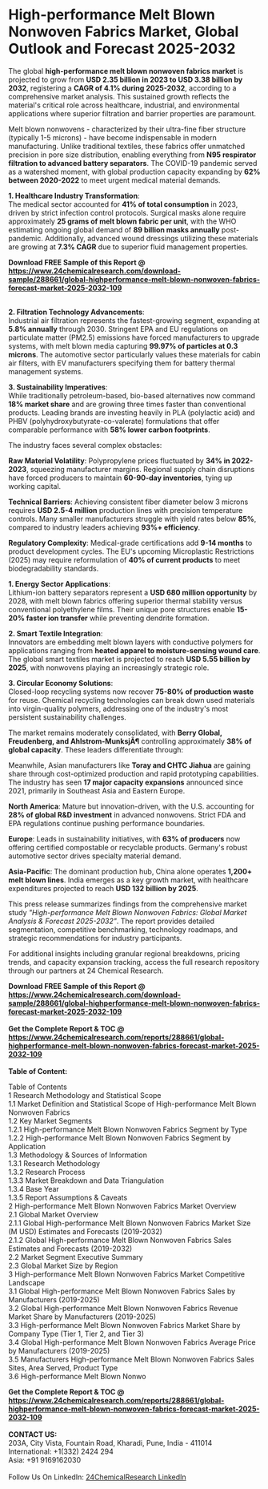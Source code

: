 <h1>High-performance Melt Blown Nonwoven Fabrics Market, Global Outlook and Forecast 2025-2032</h1><p>The global <strong>high-performance melt blown nonwoven fabrics market</strong> is projected to grow from <strong>USD 2.35 billion in 2023 to USD 3.38 billion by 2032</strong>, registering a <strong>CAGR of 4.1% during 2025-2032</strong>, according to a comprehensive market analysis. This sustained growth reflects the material's critical role across healthcare, industrial, and environmental applications where superior filtration and barrier properties are paramount.</p><p>Melt blown nonwovens - characterized by their ultra-fine fiber structure (typically 1-5 microns) - have become indispensable in modern manufacturing. Unlike traditional textiles, these fabrics offer unmatched precision in pore size distribution, enabling everything from <strong>N95 respirator filtration to advanced battery separators</strong>. The COVID-19 pandemic served as a watershed moment, with global production capacity expanding by <strong>62% between 2020-2022</strong> to meet urgent medical material demands.</p><p><strong>1. Healthcare Industry Transformation</strong>:<br>
The medical sector accounted for <strong>41% of total consumption</strong> in 2023, driven by strict infection control protocols. Surgical masks alone require approximately <strong>25 grams of melt blown fabric per unit</strong>, with the WHO estimating ongoing global demand of <strong>89 billion masks annually</strong> post-pandemic. Additionally, advanced wound dressings utilizing these materials are growing at <strong>7.3% CAGR</strong> due to superior fluid management properties.</p><div><b>Download FREE Sample of this Report @ 
            <a href="https://www.24chemicalresearch.com/download-sample/288661/global-highperformance-melt-blown-nonwoven-fabrics-forecast-market-2025-2032-109">
            https://www.24chemicalresearch.com/download-sample/288661/global-highperformance-melt-blown-nonwoven-fabrics-forecast-market-2025-2032-109</a></b></div><br><p><strong>2. Filtration Technology Advancements</strong>:<br>
Industrial air filtration represents the fastest-growing segment, expanding at <strong>5.8% annually</strong> through 2030. Stringent EPA and EU regulations on particulate matter (PM2.5) emissions have forced manufacturers to upgrade systems, with melt blown media capturing <strong>99.97% of particles at 0.3 microns</strong>. The automotive sector particularly values these materials for cabin air filters, with EV manufacturers specifying them for battery thermal management systems.</p><p><strong>3. Sustainability Imperatives</strong>:<br>
While traditionally petroleum-based, bio-based alternatives now command <strong>18% market share</strong> and are growing three times faster than conventional products. Leading brands are investing heavily in PLA (polylactic acid) and PHBV (polyhydroxybutyrate-co-valerate) formulations that offer comparable performance with <strong>58% lower carbon footprints</strong>.</p><p>The industry faces several complex obstacles:</p><p><strong>Raw Material Volatility</strong>: Polypropylene prices fluctuated by <strong>34% in 2022-2023</strong>, squeezing manufacturer margins. Regional supply chain disruptions have forced producers to maintain <strong>60-90-day inventories</strong>, tying up working capital.</p><p><strong>Technical Barriers</strong>: Achieving consistent fiber diameter below 3 microns requires <strong>USD 2.5-4 million</strong> production lines with precision temperature controls. Many smaller manufacturers struggle with yield rates below <strong>85%</strong>, compared to industry leaders achieving <strong>93%+ efficiency</strong>.</p><p><strong>Regulatory Complexity</strong>: Medical-grade certifications add <strong>9-14 months</strong> to product development cycles. The EU's upcoming Microplastic Restrictions (2025) may require reformulation of <strong>40% of current products</strong> to meet biodegradability standards.</p><p><strong>1. Energy Sector Applications</strong>:<br>
Lithium-ion battery separators represent a <strong>USD 680 million opportunity</strong> by 2028, with melt blown fabrics offering superior thermal stability versus conventional polyethylene films. Their unique pore structures enable <strong>15-20% faster ion transfer</strong> while preventing dendrite formation.</p><p><strong>2. Smart Textile Integration</strong>:<br>
Innovators are embedding melt blown layers with conductive polymers for applications ranging from <strong>heated apparel to moisture-sensing wound care</strong>. The global smart textiles market is projected to reach <strong>USD 5.55 billion by 2025</strong>, with nonwovens playing an increasingly strategic role.</p><p><strong>3. Circular Economy Solutions</strong>:<br>
Closed-loop recycling systems now recover <strong>75-80% of production waste</strong> for reuse. Chemical recycling technologies can break down used materials into virgin-quality polymers, addressing one of the industry's most persistent sustainability challenges.</p><p>The market remains moderately consolidated, with <strong>Berry Global, Freudenberg, and Ahlstrom-MunksjÃ¶</strong> controlling approximately <strong>38% of global capacity</strong>. These leaders differentiate through:</p><p>Meanwhile, Asian manufacturers like <strong>Toray and CHTC Jiahua</strong> are gaining share through cost-optimized production and rapid prototyping capabilities. The industry has seen <strong>17 major capacity expansions</strong> announced since 2021, primarily in Southeast Asia and Eastern Europe.</p><p><strong>North America</strong>: Mature but innovation-driven, with the U.S. accounting for <strong>28% of global R&amp;D investment</strong> in advanced nonwovens. Strict FDA and EPA regulations continue pushing performance boundaries.</p><p><strong>Europe</strong>: Leads in sustainability initiatives, with <strong>63% of producers</strong> now offering certified compostable or recyclable products. Germany's robust automotive sector drives specialty material demand.</p><p><strong>Asia-Pacific</strong>: The dominant production hub, China alone operates <strong>1,200+ melt blown lines</strong>. India emerges as a key growth market, with healthcare expenditures projected to reach <strong>USD 132 billion by 2025</strong>.</p><p>This press release summarizes findings from the comprehensive market study <em>"High-performance Melt Blown Nonwoven Fabrics: Global Market Analysis &amp; Forecast 2025-2032"</em>. The report provides detailed segmentation, competitive benchmarking, technology roadmaps, and strategic recommendations for industry participants.</p><p>For additional insights including granular regional breakdowns, pricing trends, and capacity expansion tracking, access the full research repository through our partners at 24 Chemical Research.</p><div><b>Download FREE Sample of this Report @ 
            <a href="https://www.24chemicalresearch.com/download-sample/288661/global-highperformance-melt-blown-nonwoven-fabrics-forecast-market-2025-2032-109">
            https://www.24chemicalresearch.com/download-sample/288661/global-highperformance-melt-blown-nonwoven-fabrics-forecast-market-2025-2032-109</a></b></div><br><div><b>Get the Complete Report & TOC @ 
            <a href="https://www.24chemicalresearch.com/reports/288661/global-highperformance-melt-blown-nonwoven-fabrics-forecast-market-2025-2032-109">
            https://www.24chemicalresearch.com/reports/288661/global-highperformance-melt-blown-nonwoven-fabrics-forecast-market-2025-2032-109</a></b></div><br>
            <b>Table of Content:</b><p>Table of Contents<br />
1 Research Methodology and Statistical Scope<br />
1.1 Market Definition and Statistical Scope of High-performance Melt Blown Nonwoven Fabrics<br />
1.2 Key Market Segments<br />
1.2.1 High-performance Melt Blown Nonwoven Fabrics Segment by Type<br />
1.2.2 High-performance Melt Blown Nonwoven Fabrics Segment by Application<br />
1.3 Methodology & Sources of Information<br />
1.3.1 Research Methodology<br />
1.3.2 Research Process<br />
1.3.3 Market Breakdown and Data Triangulation<br />
1.3.4 Base Year<br />
1.3.5 Report Assumptions & Caveats<br />
2 High-performance Melt Blown Nonwoven Fabrics Market Overview<br />
2.1 Global Market Overview<br />
2.1.1 Global High-performance Melt Blown Nonwoven Fabrics Market Size (M USD) Estimates and Forecasts (2019-2032)<br />
2.1.2 Global High-performance Melt Blown Nonwoven Fabrics Sales Estimates and Forecasts (2019-2032)<br />
2.2 Market Segment Executive Summary<br />
2.3 Global Market Size by Region<br />
3 High-performance Melt Blown Nonwoven Fabrics Market Competitive Landscape<br />
3.1 Global High-performance Melt Blown Nonwoven Fabrics Sales by Manufacturers (2019-2025)<br />
3.2 Global High-performance Melt Blown Nonwoven Fabrics Revenue Market Share by Manufacturers (2019-2025)<br />
3.3 High-performance Melt Blown Nonwoven Fabrics Market Share by Company Type (Tier 1, Tier 2, and Tier 3)<br />
3.4 Global High-performance Melt Blown Nonwoven Fabrics Average Price by Manufacturers (2019-2025)<br />
3.5 Manufacturers High-performance Melt Blown Nonwoven Fabrics Sales Sites, Area Served, Product Type<br />
3.6 High-performance Melt Blown Nonwo</p><div><b>Get the Complete Report & TOC @ 
            <a href="https://www.24chemicalresearch.com/reports/288661/global-highperformance-melt-blown-nonwoven-fabrics-forecast-market-2025-2032-109">
            https://www.24chemicalresearch.com/reports/288661/global-highperformance-melt-blown-nonwoven-fabrics-forecast-market-2025-2032-109</a></b></div><br><b>CONTACT US:</b><br>
            203A, City Vista, Fountain Road, Kharadi, Pune, India - 411014<br>
            International: +1(332) 2424 294<br>
            Asia: +91 9169162030 <br><br>
            Follow Us On LinkedIn: <a href="https://www.linkedin.com/company/24chemicalresearch/">24ChemicalResearch LinkedIn</a>